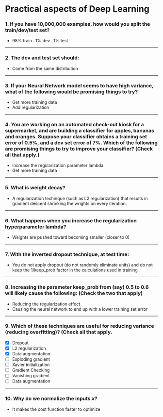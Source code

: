 # Practical aspects of Deep Learning

### 1. If you have 10,000,000 examples, how would you split the train/dev/test set?
- 98% train . 1% dev . 1% test

---
### 2. The dev and test set should:
- Come from the same distribution
---

### 3. If your Neural Network model seems to have high variance, what of the following would be promising things to try? 
- Get more training data
- Add regularization
---

### 4. You are working on an automated check-out kiosk for a supermarket, and are building a classifier for apples, bananas and oranges. Suppose your classifier obtains a training set error of 0.5%, and a dev set error of 7%. Which of the following are promising things to try to improve your classifier? (Check all that apply.) 
- Increase the regularization parameter lambda
- Get more training data
---

### 5. What is weight decay?
- A regularization technique (such as L2 regularization) that results in gradient descent shrinking the wrights on every iteration.

---
### 6. What happens when you increase the regularization hyperparameter lambda?
- Weights are pushed toward becoming smaller (closer to 0)
---

### 7. With the inverted dropout technique, at test time:
- You do not apply dropout (do not randomly eliminate units) and do not keep the 1/keep_prob factor in the calculations used in training
---

### 8. Increasing the parameter keep_prob from (say) 0.5 to 0.6 will likely cause the following: (Check the two that apply) 
- Reducing the regularization effect
- Causing the neural network to end up with a lower training set error
---

### 9. Which of these techniques are useful for reducing variance (reducing overfitting)? (Check all that apply.
- [x] Dropout
- [x] L2 regularization
- [x] Data augmentation
- [ ] Exploding gradient
- [ ] Xavier initialization
- [ ] Gradient Checking
- [ ] Vanishing gradient
- [ ] Data augmentation
---
### 10. Why do we normalize the inputs _x_?
- It makes the cost function faster to optimize
